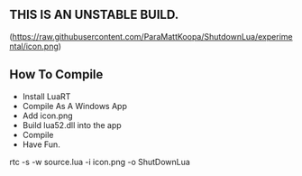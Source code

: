 ## THIS IS AN UNSTABLE BUILD.
(https://raw.githubusercontent.com/ParaMattKoopa/ShutdownLua/experimental/icon.png)
## How To Compile
- Install LuaRT
- Compile As A Windows App
- Add icon.png
- Build lua52.dll into the app
- Compile
- Have Fun.

rtc -s -w source.lua -i icon.png -o ShutDownLua

